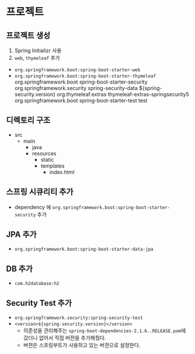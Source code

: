 # 프로젝트

## 프로젝트 생성

1. Spring Initializr 사용
2. `web`, `thymeleaf` 추가
  - `org.springframework.boot:spring-boot-starter-web`
  - `org.springframework.boot:spring-boot-starter-thymeleaf`
		<dependency>
			<groupId>org.springframework.boot</groupId>
			<artifactId>spring-boot-starter-security</artifactId>
		</dependency>
		<dependency>
			<groupId>org.springframework.security</groupId>
			<artifactId>spring-security-data</artifactId>
			<version>${spring-security.version}</version>
		</dependency>
		<dependency>
			<groupId>org.thymeleaf.extras</groupId>
			<artifactId>thymeleaf-extras-springsecurity5</artifactId>
		</dependency>
		<dependency>
			<groupId>org.springframework.boot</groupId>
			<artifactId>spring-boot-starter-test</artifactId>
			<scope>test</scope>
		</dependency>
## 디렉토리 구조

- src
  - main
    - java
    - resources
      - static
      - templates
        - index.html

## 스프링 시큐리티 추가

- dependency 에 `org.springframework.boot:spring-boot-starter-security` 추가

## JPA 추가

- `org.springframework.boot:spring-boot-starter-data-jpa`

## DB 추가

- `com.h2database:h2`

## Security Test 추가

- `org.springframework.security:spring-security-test`
- `<version>${spring-security.version}</version>`
  - 의존성을 관리해주는 `spring-boot-dependencies-2.1.6..RELEASE.pom`에 갔더니 없어서 직접 버젼을 추가해줬다.
  - 버젼은 스프링부트가 사용하고 있는 버젼으로 설정한다.